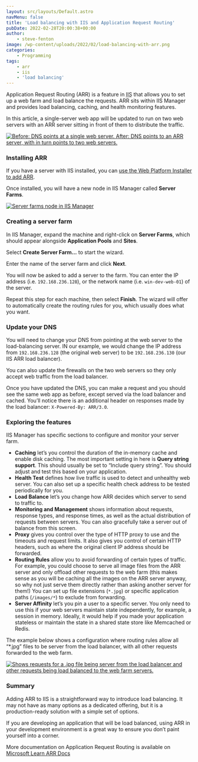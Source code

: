```yaml
---
layout: src/layouts/Default.astro
navMenu: false
title: 'Load balancing with IIS and Application Request Routing'
pubDate: 2022-02-28T20:00:38+00:00
author:
    - steve-fenton
image: /wp-content/uploads/2022/02/load-balancing-with-arr.png
categories:
    - Programming
tags:
    - arr
    - iis
    - 'load balancing'
---
```


Application Request Routing (ARR) is a feature in <abbr title="Internet Information Services">IIS</abbr> that allows you to set up a web farm and load balance the requests. ARR sits within IIS Manager and provides load balancing, caching, and health monitoring features.

In this article, a single-server web app will be updated to run on two web servers with an ARR server sitting in front of them to distribute the traffic.

[![Before: DNS points at a single web server. After: DNS points to an ARR server, with in turn points to two web servers.](https://www.stevefenton.co.uk/wp-content/uploads/2022/02/load-balancing-with-arr.png)](https://www.stevefenton.co.uk/?attachment_id=12772)

### Installing ARR

If you have a server with IIS installed, you can [use the Web Platform Installer to add ARR](https://www.iis.net/downloads/microsoft/application-request-routing).

Once installed, you will have a new node in IIS Manager called **Server Farms**.

[![Server farms node in IIS Manager](https://www.stevefenton.co.uk/wp-content/uploads/2022/02/iis-manager-server-farms-1024x479.jpg)](https://www.stevefenton.co.uk/?attachment_id=12770)

### Creating a server farm

In IIS Manager, expand the machine and right-click on **Server Farms**, which should appear alongside **Application Pools** and **Sites**.

Select **Create Server Farm…** to start the wizard.

Enter the name of the server farm and click **Next**.

You will now be asked to add a server to the farm. You can enter the IP address (i.e. `192.168.236.128`), or the network name (i.e. `win-dev-web-01`) of the server.

Repeat this step for each machine, then select **Finish**. The wizard will offer to automatically create the routing rules for you, which usually does what you want.

### Update your DNS

You will need to change your DNS from pointing at the web server to the load-balancing server. IN our example, we would change the IP address from `192.168.236.128` (the original web server) to be `192.168.236.130` (our IIS ARR load balancer).

You can also update the firewalls on the two web servers so they only accept web traffic from the load balancer.

Once you have updated the DNS, you can make a request and you should see the same web app as before, except served via the load balancer and cached. You’ll notice there is an additional header on responses made by the load balancer: `X-Powered-By: ARR/3.0`.

### Exploring the features

IIS Manager has specific sections to configure and monitor your server farm.

- **Caching** let’s you control the duration of the in-memory cache and enable disk caching. The most important setting in here is **Query string support**. This should usually be set to “Include query string”. You should adjust and test this based on your application.
- **Health Test** defines how live traffic is used to detect and unhealthy web server. You can also set up a specific health check address to be tested periodically for you.
- **Load Balance** let’s you change how ARR decides which server to send to traffic to.
- **Monitoring and Management** shows information about requests, response types, and response times, as well as the actual distribution of requests between servers. You can also gracefully take a server out of balance from this screen.
- **Proxy** gives you control over the type of HTTP proxy to use and the timeouts and request limits. It also gives you control of certain HTTP headers, such as where the original client IP address should be forwarded.
- **Routing Rules** allow you to avoid forwarding of certain types of traffic. For example, you could choose to serve all image files from the ARR server and only offload other requests to the web farm (this makes sense as you will be caching all the images on the ARR server anyway, so why not just serve them directly rather than asking another server for them!) You can set up file extensions (`*.jpg`) or specific application paths (`/images/*`) to exclude from forwarding.
- **Server Affinity** let’s you pin a user to a specific server. You only need to use this if your web servers maintain state independently, for example, a session in memory. Ideally, it would help if you made your application stateless or maintain the state in a shared state store like Memcached or Redis.

The example below shows a configuration where routing rules allow all “\*.jpg” files to be server from the load balancer, with all other requests forwarded to the web farm.

[![Shows requests for a .jpg file being server from the load balancer and other requests being load balanced to the web farm servers.](https://www.stevefenton.co.uk/wp-content/uploads/2022/02/arr-selective-routing.png)](https://www.stevefenton.co.uk/?attachment_id=12779)

### Summary

Adding ARR to IIS is a straightforward way to introduce load balancing. It may not have as many options as a dedicated offering, but it is a production-ready solution with a simple set of options.

If you are developing an application that will be load balanced, using ARR in your development environment is a great way to ensure you don’t paint yourself into a corner.

More documentation on Application Request Routing is available on [Microsoft Learn ARR Docs](https://docs.microsoft.com/en-us/iis/extensions/planning-for-arr/using-the-application-request-routing-module?WT.mc_id=DT-MVP-5002938)